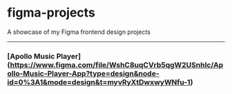 # figma-projects
A showcase of my Figma frontend design projects
- - -  
### [Apollo Music Player] (https://www.figma.com/file/WshC8uqCVrb5qgW2USnhIc/Apollo-Music-Player-App?type=design&node-id=0%3A1&mode=design&t=myvRyXtDwxwyWNfu-1)
